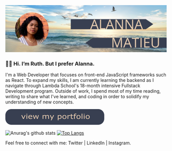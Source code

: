 ![hero-image](https://github.com/ruthmatieu/ruthmatieu/blob/master/images/hero-image.jpg)

### 👋🏾 Hi. I’m Ruth. But I prefer Alanna.

I'm a Web Developer that focuses on front-end JavaScript frameworks such as React. To expand my skills, I am currently learning the backend as I navigate through Lambda School's 18-month intensive Fullstack Development program. Outside of work, I spend most of my time reading, writing to share what I've learned, and coding in order to solidify my understanding of new concepts.


[![portfolio button](https://github.com/ruthmatieu/ruthmatieu/blob/master/images/portfolio-btn.png "Alanna's portfolio")](https://ruthmatieu.com)


![Anurag's github stats](https://github-readme-stats.vercel.app/api?username=ruthmatieu&layout=compact&theme=calm&hide=issues)
[![Top Langs](https://github-readme-stats.vercel.app/api/top-langs/?username=ruthmatieu&layout=compact&theme=calm)](https://github.com/anuraghazra/github-readme-stats)

Feel free to connect with me: Twitter | LinkedIn | Instagram.
<!--
**ruthmatieu/ruthmatieu** is a ✨ _special_ ✨ repository because its `README.md` (this file) appears on your GitHub profile.

Here are some ideas to get you started:

- 🔭 I’m currently working on ...
- 🌱 I’m currently learning ...
- 👯 I’m looking to collaborate on ...
- 🤔 I’m looking for help with ...
- 💬 Ask me about ...
- 📫 How to reach me: ...
- 😄 Pronouns: ...
- ⚡ Fun fact: ...
-->
